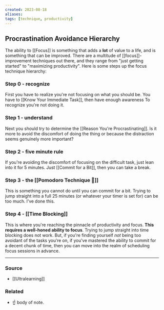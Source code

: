 ```yaml
---
created: 2023-08-18
aliases: 
tags: [technique, productivity]
---
```


## Procrastination Avoidance Hierarchy
The ability to [[Focus]] is something that adds a **lot** of value to a life, and is something that can be improved. There are a multitude of [[focus]]-improvement techniques out there, and they range from "just getting started" to "maximizing productivity". Here is some steps up the focus technique hierarchy:
### Step 0 - recognize
First you have to realize you're not focusing on what you should be. You have to [[Know Your Immediate Task]], then have enough awareness To recognize you're not doing it. 
### Step 1 - understand 
Next you should try to determine the [[Reason You're Procrastinating]]. Is it more to avoid the discomfort of doing the thing or because the distraction seems genuinely more important?
### Step 2 - five minute rule
If you're avoiding the discomfort of focusing on the difficult task, just lean into it for 5 minutes. Just [[Commit for a Bit]], then you can take a break.
### Step 3 - the [[Pomodoro Technique 🍅]]
This is something you cannot do until you can commit for a bit. Trying to jump straight into a full 25 minutes (or whatever your timer is set for) can be too much. I've done this.
### Step 4 - [[Time Blocking]]
This is where you're reaching the pinnacle of productivity and focus. **This requires a well-honed ability to focus**. Trying to jump straight into time blocking does not work. But, if you're finding yourself *not* being too avoidant of the tasks you're on, if you've mastered the ability to commit for a decent chunk of time, then you can move into the realm of scheduling focus sessions in advance.

---
### Source
- [[Ultralearning]]

### Related
- ☝️ body of note.
 